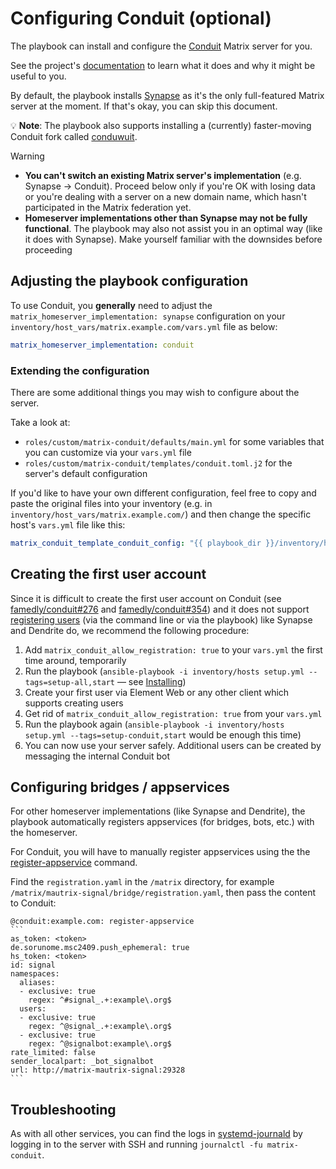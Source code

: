 <!--
SPDX-FileCopyrightText: 2022 Slavi Pantaleev
SPDX-FileCopyrightText: 2024 - 2025 Slavi Pantaleev
SPDX-FileCopyrightText: 2024 - 2025 Suguru Hirahara

SPDX-License-Identifier: AGPL-3.0-or-later
-->

# Configuring Conduit (optional)

The playbook can install and configure the [Conduit](https://conduit.rs) Matrix server for you.

See the project's [documentation](https://docs.conduit.rs/) to learn what it does and why it might be useful to you.

By default, the playbook installs [Synapse](https://github.com/element-hq/synapse) as it's the only full-featured Matrix server at the moment. If that's okay, you can skip this document.

💡 **Note**: The playbook also supports installing a (currently) faster-moving Conduit fork called [conduwuit](./configuring-playbook-conduwuit.md).

> [!WARNING]
> - **You can't switch an existing Matrix server's implementation** (e.g. Synapse -> Conduit). Proceed below only if you're OK with losing data or you're dealing with a server on a new domain name, which hasn't participated in the Matrix federation yet.
> - **Homeserver implementations other than Synapse may not be fully functional**. The playbook may also not assist you in an optimal way (like it does with Synapse). Make yourself familiar with the downsides before proceeding

## Adjusting the playbook configuration

To use Conduit, you **generally** need to adjust the `matrix_homeserver_implementation: synapse` configuration on your `inventory/host_vars/matrix.example.com/vars.yml` file as below:

```yaml
matrix_homeserver_implementation: conduit
```

### Extending the configuration

There are some additional things you may wish to configure about the server.

Take a look at:

- `roles/custom/matrix-conduit/defaults/main.yml` for some variables that you can customize via your `vars.yml` file
- `roles/custom/matrix-conduit/templates/conduit.toml.j2` for the server's default configuration

If you'd like to have your own different configuration, feel free to copy and paste the original files into your inventory (e.g. in `inventory/host_vars/matrix.example.com/`) and then change the specific host's `vars.yml` file like this:

```yaml
matrix_conduit_template_conduit_config: "{{ playbook_dir }}/inventory/host_vars/matrix.example.com/conduit.toml.j2"
```

## Creating the first user account

Since it is difficult to create the first user account on Conduit (see [famedly/conduit#276](https://gitlab.com/famedly/conduit/-/issues/276) and [famedly/conduit#354](https://gitlab.com/famedly/conduit/-/merge_requests/354)) and it does not support [registering users](registering-users.md) (via the command line or via the playbook) like Synapse and Dendrite do, we recommend the following procedure:

1. Add `matrix_conduit_allow_registration: true` to your `vars.yml` the first time around, temporarily
2. Run the playbook (`ansible-playbook -i inventory/hosts setup.yml --tags=setup-all,start` — see [Installing](installing.md))
3. Create your first user via Element Web or any other client which supports creating users
4. Get rid of `matrix_conduit_allow_registration: true` from your `vars.yml`
5. Run the playbook again (`ansible-playbook -i inventory/hosts setup.yml --tags=setup-conduit,start` would be enough this time)
6. You can now use your server safely. Additional users can be created by messaging the internal Conduit bot

## Configuring bridges / appservices

For other homeserver implementations (like Synapse and Dendrite), the playbook automatically registers appservices (for bridges, bots, etc.) with the homeserver.

For Conduit, you will have to manually register appservices using the the [register-appservice](https://gitlab.com/famedly/conduit/-/blob/next/APPSERVICES.md) command.

Find the `registration.yaml` in the `/matrix` directory, for example `/matrix/mautrix-signal/bridge/registration.yaml`, then pass the content to Conduit:

    @conduit:example.com: register-appservice
    ```
    as_token: <token>
    de.sorunome.msc2409.push_ephemeral: true
    hs_token: <token>
    id: signal
    namespaces:
      aliases:
      - exclusive: true
        regex: ^#signal_.+:example\.org$
      users:
      - exclusive: true
        regex: ^@signal_.+:example\.org$
      - exclusive: true
        regex: ^@signalbot:example\.org$
    rate_limited: false
    sender_localpart: _bot_signalbot
    url: http://matrix-mautrix-signal:29328
    ```

## Troubleshooting

As with all other services, you can find the logs in [systemd-journald](https://www.freedesktop.org/software/systemd/man/systemd-journald.service.html) by logging in to the server with SSH and running `journalctl -fu matrix-conduit`.
